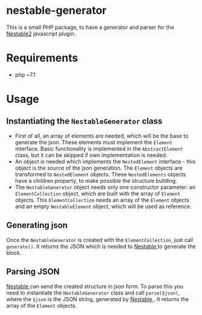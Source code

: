# nestable-generator #
This is a small PHP package, to have a generator and parser for the [Nestable2](https://github.com/RamonSmit/Nestable2) javascript plugin. 

# Requirements #
- php ~7.1

# Usage #
## Instantiating the `NestableGenerator` class
- First of all, an array of elements are needed, which will be the base to generate the json. These elements must implement the `Element` interface. Basic functionality is implemented in the `AbstractElement` class, but it can be skipped if own implementation is needed.
- An object is needed which implements the `NestedElement` interface - this object is the source of the json generation. The `Element` objects are transformed to `NestedElement` objects. These `NestedElements` objects have a children property, to make possible the structure building.
- The `NestableGenerator` object needs only one constructor parameter: an `ElementCollection` object, which are built with the array of `Element` objects. This `ElementCollection` needs an array of the `Element` objects and an empty `NestableElement` object, which will be used as reference.

## Generating json ##
Once the `NestableGenerator` is created with the `ElementCollection`, just call ` generate()`. It returns the JSON which is needed to [Nestable ](https://github.com/RamonSmit/Nestable2) to generate the block.

## Parsing JSON ##
[Nestable ](https://github.com/RamonSmit/Nestable2) can send the created structure in json form. To parse this you need to instantiate the `NestableGenerator` class and call `parse($json)`, where the `$json` is the JSON string, generated by [Nestable ](https://github.com/RamonSmit/Nestable2).
It returns the array of the `Element` objects.